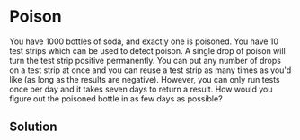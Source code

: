 # Poison

You have 1000 bottles of soda, and exactly one is poisoned. You have 10 test strips which can be used to detect poison. 
A single drop of poison will turn the test strip positive permanently. You can put any number of drops on a test strip 
at once and you can reuse a test strip as many times as you'd like (as long as the results are negative). 
However, you can only run tests once per day and it takes seven days to return a result. 
How would you figure out the poisoned bottle in as few days as possible?

## Solution



